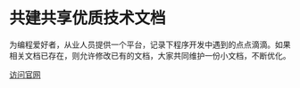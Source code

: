 # 共建共享优质技术文档
为编程爱好者，从业人员提供一个平台，记录下程序开发中遇到的点点滴滴。如果相关文档已存在，则允许修改已有的文档，大家共同维护一份小文档，不断优化。

[访问官网](https://zizibujuan.com)